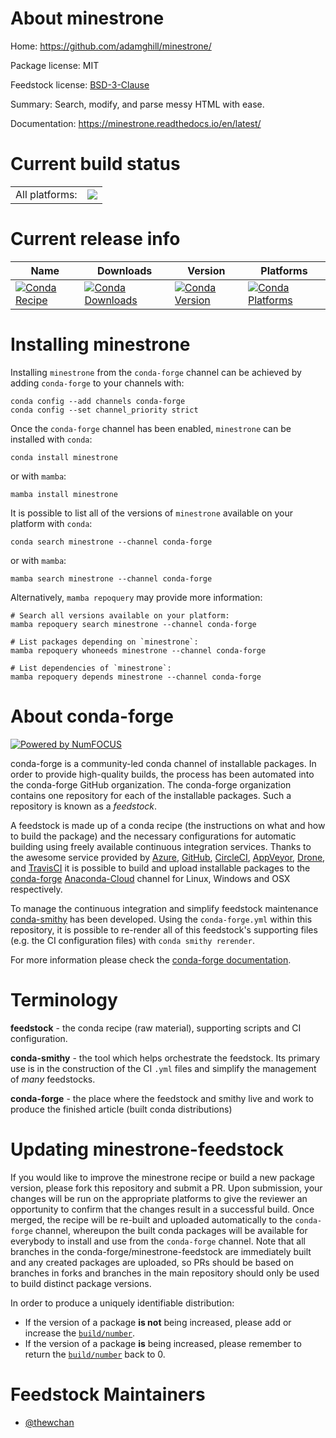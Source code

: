 About minestrone
================

Home: https://github.com/adamghill/minestrone/

Package license: MIT

Feedstock license: [BSD-3-Clause](https://github.com/conda-forge/minestrone-feedstock/blob/main/LICENSE.txt)

Summary: Search, modify, and parse messy HTML with ease.

Documentation: https://minestrone.readthedocs.io/en/latest/

Current build status
====================


<table><tr><td>All platforms:</td>
    <td>
      <a href="https://dev.azure.com/conda-forge/feedstock-builds/_build/latest?definitionId=17670&branchName=main">
        <img src="https://dev.azure.com/conda-forge/feedstock-builds/_apis/build/status/minestrone-feedstock?branchName=main">
      </a>
    </td>
  </tr>
</table>

Current release info
====================

| Name | Downloads | Version | Platforms |
| --- | --- | --- | --- |
| [![Conda Recipe](https://img.shields.io/badge/recipe-minestrone-green.svg)](https://anaconda.org/conda-forge/minestrone) | [![Conda Downloads](https://img.shields.io/conda/dn/conda-forge/minestrone.svg)](https://anaconda.org/conda-forge/minestrone) | [![Conda Version](https://img.shields.io/conda/vn/conda-forge/minestrone.svg)](https://anaconda.org/conda-forge/minestrone) | [![Conda Platforms](https://img.shields.io/conda/pn/conda-forge/minestrone.svg)](https://anaconda.org/conda-forge/minestrone) |

Installing minestrone
=====================

Installing `minestrone` from the `conda-forge` channel can be achieved by adding `conda-forge` to your channels with:

```
conda config --add channels conda-forge
conda config --set channel_priority strict
```

Once the `conda-forge` channel has been enabled, `minestrone` can be installed with `conda`:

```
conda install minestrone
```

or with `mamba`:

```
mamba install minestrone
```

It is possible to list all of the versions of `minestrone` available on your platform with `conda`:

```
conda search minestrone --channel conda-forge
```

or with `mamba`:

```
mamba search minestrone --channel conda-forge
```

Alternatively, `mamba repoquery` may provide more information:

```
# Search all versions available on your platform:
mamba repoquery search minestrone --channel conda-forge

# List packages depending on `minestrone`:
mamba repoquery whoneeds minestrone --channel conda-forge

# List dependencies of `minestrone`:
mamba repoquery depends minestrone --channel conda-forge
```


About conda-forge
=================

[![Powered by
NumFOCUS](https://img.shields.io/badge/powered%20by-NumFOCUS-orange.svg?style=flat&colorA=E1523D&colorB=007D8A)](https://numfocus.org)

conda-forge is a community-led conda channel of installable packages.
In order to provide high-quality builds, the process has been automated into the
conda-forge GitHub organization. The conda-forge organization contains one repository
for each of the installable packages. Such a repository is known as a *feedstock*.

A feedstock is made up of a conda recipe (the instructions on what and how to build
the package) and the necessary configurations for automatic building using freely
available continuous integration services. Thanks to the awesome service provided by
[Azure](https://azure.microsoft.com/en-us/services/devops/), [GitHub](https://github.com/),
[CircleCI](https://circleci.com/), [AppVeyor](https://www.appveyor.com/),
[Drone](https://cloud.drone.io/welcome), and [TravisCI](https://travis-ci.com/)
it is possible to build and upload installable packages to the
[conda-forge](https://anaconda.org/conda-forge) [Anaconda-Cloud](https://anaconda.org/)
channel for Linux, Windows and OSX respectively.

To manage the continuous integration and simplify feedstock maintenance
[conda-smithy](https://github.com/conda-forge/conda-smithy) has been developed.
Using the ``conda-forge.yml`` within this repository, it is possible to re-render all of
this feedstock's supporting files (e.g. the CI configuration files) with ``conda smithy rerender``.

For more information please check the [conda-forge documentation](https://conda-forge.org/docs/).

Terminology
===========

**feedstock** - the conda recipe (raw material), supporting scripts and CI configuration.

**conda-smithy** - the tool which helps orchestrate the feedstock.
                   Its primary use is in the construction of the CI ``.yml`` files
                   and simplify the management of *many* feedstocks.

**conda-forge** - the place where the feedstock and smithy live and work to
                  produce the finished article (built conda distributions)


Updating minestrone-feedstock
=============================

If you would like to improve the minestrone recipe or build a new
package version, please fork this repository and submit a PR. Upon submission,
your changes will be run on the appropriate platforms to give the reviewer an
opportunity to confirm that the changes result in a successful build. Once
merged, the recipe will be re-built and uploaded automatically to the
`conda-forge` channel, whereupon the built conda packages will be available for
everybody to install and use from the `conda-forge` channel.
Note that all branches in the conda-forge/minestrone-feedstock are
immediately built and any created packages are uploaded, so PRs should be based
on branches in forks and branches in the main repository should only be used to
build distinct package versions.

In order to produce a uniquely identifiable distribution:
 * If the version of a package **is not** being increased, please add or increase
   the [``build/number``](https://docs.conda.io/projects/conda-build/en/latest/resources/define-metadata.html#build-number-and-string).
 * If the version of a package **is** being increased, please remember to return
   the [``build/number``](https://docs.conda.io/projects/conda-build/en/latest/resources/define-metadata.html#build-number-and-string)
   back to 0.

Feedstock Maintainers
=====================

* [@thewchan](https://github.com/thewchan/)

